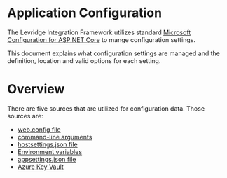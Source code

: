 ﻿# Application Configuration
The Levridge Integration Framework utilizes standard [Microsoft Configuration for ASP.NET Core](https://docs.microsoft.com/en-us/aspnet/core/fundamentals/configuration/?tabs=basicconfiguration&view=aspnetcore-3.1) 
to mange configuration settings.

This document explains what configuration settings are managed and the definition, 
location and valid options for each setting.

# Overview
There are five sources that are utilized for configuration data. Those sources are:
 
- [web.config file](./web.config.md)
- [command-line arguments](./command-line-arguments.md)
- [hostsettings.json file](./hostsettings.json.md)
- [Environment variables](./Environment-variables.md)
- [appsettings.json file](./appsettings.json.md)
- [Azure Key Vault](./AzureKeyVault.md)
